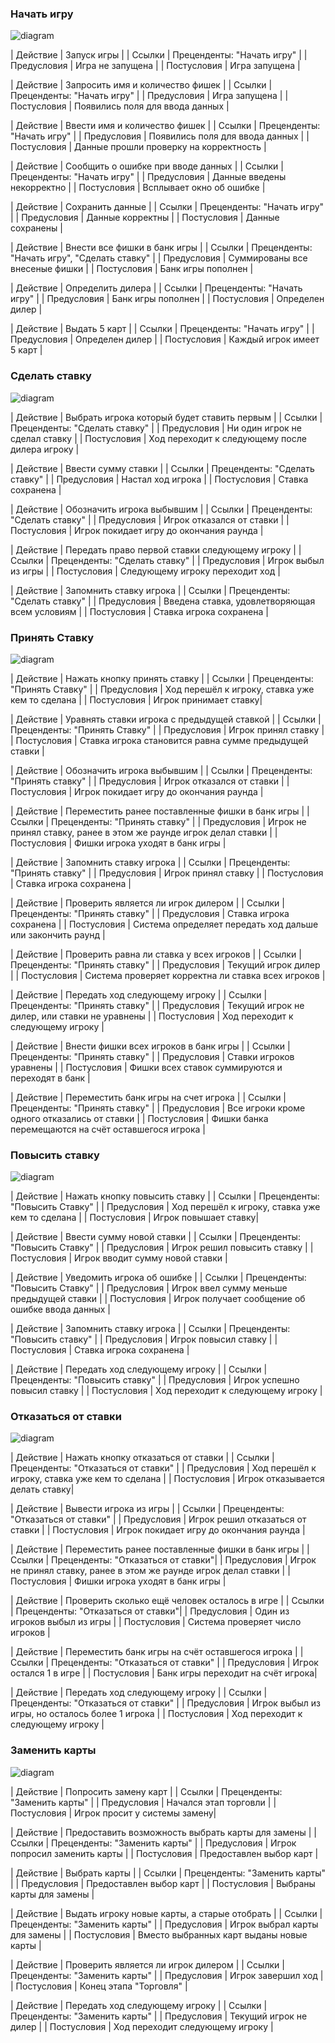 ### Начать игру

![diagram](image/lab3-1.drawio.png)

| Действие    | Запуск игры |
| Ссылки      | Преценденты: "Начать игру" |
| Предусловия | Игра не запущена |
| Постусловия | Игра запущена |

| Действие    | Запросить имя и количество фишек |
| Ссылки      | Преценденты: "Начать игру" |
| Предусловия | Игра запущена |
| Постусловия | Появились поля для ввода данных |

| Действие    | Ввести имя и количество фишек |
| Ссылки      | Преценденты: "Начать игру" |
| Предусловия | Появились поля для ввода данных |
| Постусловия | Данные прошли проверку на корректность |

| Действие    | Сообщить о ошибке при вводе данных |
| Ссылки      | Преценденты: "Начать игру" |
| Предусловия | Данные введены некорректно |
| Постусловия | Всплывает окно об ошибке |

| Действие    | Сохранить данные |
| Ссылки      | Преценденты: "Начать игру" |
| Предусловия | Данные корректны |
| Постусловия | Данные сохранены |

| Действие    | Внести все фишки в банк игры |
| Ссылки      | Преценденты: "Начать игру", "Сделать ставку" |
| Предусловия | Суммированы все внесеные фишки |
| Постусловия | Банк игры пополнен |

| Действие    | Определить дилера |
| Ссылки      | Преценденты: "Начать игру" |
| Предусловия | Банк игры пополнен |
| Постусловия | Определен дилер |

| Действие    | Выдать 5 карт |
| Ссылки      | Преценденты: "Начать игру" |
| Предусловия | Определен дилер |
| Постусловия | Каждый игрок имеет 5 карт |

### Сделать ставку

![diagram](image/lab3-2.drawio.png)

| Действие    | Выбрать игрока который будет ставить первым |
| Ссылки      | Преценденты: "Сделать ставку" |
| Предусловия | Ни один игрок не сделал ставку |
| Постусловия | Ход переходит к следующему после дилера игроку |

| Действие    | Ввести cумму ставки |
| Ссылки      | Преценденты: "Сделать ставку" |
| Предусловия | Настал ход игрока |
| Постусловия | Ставка сохранена |

| Действие    | Обозначить игрока выбывшим |
| Ссылки      | Преценденты: "Сделать ставку" |
| Предусловия | Игрок отказался от ставки |
| Постусловия | Игрок покидает игру до окончания раунда |

| Действие    | Передать право первой ставки следующему игроку |
| Ссылки      | Преценденты: "Сделать ставку" |
| Предусловия | Игрок выбыл из игры |
| Постусловия | Следующему игроку переходит ход |

| Действие    | Запомнить ставку игрока |
| Ссылки      | Преценденты: "Сделать ставку" |
| Предусловия | Введена ставка, удовлетворяющая всем условиям |
| Постусловия | Ставка игрока сохранена |


### Принять Ставку

![diagram](image/lab3-3.drawio.png)

| Действие    | Нажать кнопку принять ставку |
| Ссылки      | Преценденты: "Принять Ставку" |
| Предусловия | Ход перешёл к игроку, ставка уже кем то сделана |
| Постусловия | Игрок принимает ставку|

| Действие    | Уравнять ставки игрока с предыдущей ставкой |
| Ссылки      | Преценденты: "Принять Ставку" |
| Предусловия | Игрок принял ставку |
| Постусловия | Ставка игрока становится равна сумме предыдущей ставки |

| Действие    | Обозначить игрока выбывшим |
| Ссылки      | Преценденты: "Принять ставку" |
| Предусловия | Игрок отказался от ставки |
| Постусловия | Игрок покидает игру до окончания раунда |

| Действие    | Переместить ранее поставленные фишки в банк игры |
| Ссылки      | Преценденты: "Принять ставку" |
| Предусловия | Игрок не принял ставку, ранее в этом же раунде игрок делал ставки |
| Постусловия | Фишки игрока уходят в банк игры |

| Действие    | Запомнить ставку игрока |
| Ссылки      | Преценденты: "Принять ставку" |
| Предусловия | Игрок принял ставку |
| Постусловия | Ставка игрока сохранена |

| Действие    | Проверить является ли игрок дилером |
| Ссылки      | Преценденты: "Принять ставку" |
| Предусловия | Ставка игрока сохранена |
| Постусловия | Система определяет передать ход дальше или закончить раунд |

| Действие    | Проверить равна ли ставка у всех игроков |
| Ссылки      | Преценденты: "Принять ставку" |
| Предусловия | Текущий игрок дилер |
| Постусловия | Система проверяет корректна ли ставка всех игроков |

| Действие    | Передать ход следующему игроку |
| Ссылки      | Преценденты: "Принять ставку" |
| Предусловия | Текущий игрок не дилер, или ставки не уравнены |
| Постусловия | Ход переходит к следующему игроку |

| Действие    | Внести фишки всех игроков в банк игры |
| Ссылки      | Преценденты: "Принять ставку" |
| Предусловия | Ставки игроков уравнены |
| Постусловия | Фишки всех ставок суммируются и переходят в банк |

| Действие    | Переместить банк игры на счет игрока |
| Ссылки      | Преценденты: "Принять ставку" |
| Предусловия | Все игроки кроме одного отказались от ставки |
| Постусловия | Фишки банка перемещаются на счёт оставшегося игрока |



### Повысить ставку
![diagram](image/lab3-4.drawio.png)

| Действие    | Нажать кнопку повысить ставку |
| Ссылки      | Преценденты: "Повысить Ставку" |
| Предусловия | Ход перешёл к игроку, ставка уже кем то сделана |
| Постусловия | Игрок повышает ставку|

| Действие    | Ввести сумму новой ставки |
| Ссылки      | Преценденты: "Повысить Ставку" |
| Предусловия | Игрок решил повысить ставку |
| Постусловия | Игрок вводит сумму новой ставки |

| Действие    | Уведомить игрока об ошибке |
| Ссылки      | Преценденты: "Повысить Ставку" |
| Предусловия | Игрок ввел сумму меньше предыдущей ставки |
| Постусловия | Игрок получает сообщение об ошибке ввода данных |

| Действие    | Запомнить ставку игрока |
| Ссылки      | Преценденты: "Повысить ставку" |
| Предусловия | Игрок повысил ставку |
| Постусловия | Ставка игрока сохранена |

| Действие    | Передать ход следующему игроку |
| Ссылки      | Преценденты: "Повысить ставку" |
| Предусловия | Игрок успешно повысил ставку |
| Постусловия | Ход переходит к следующему игроку |

### Отказаться от ставки

![diagram](image/lab3-5.drawio.png)

| Действие    | Нажать кнопку отказаться от ставки |
| Ссылки      | Преценденты: "Отказаться от ставки" |
| Предусловия | Ход перешёл к игроку, ставка уже кем то сделана |
| Постусловия | Игрок отказывается делать ставку|

| Действие    | Вывести игрока из игры |
| Ссылки      | Преценденты: "Отказаться от ставки" |
| Предусловия | Игрок решил отказаться от ставки |
| Постусловия | Игрок покидает игру до окончания раунда |

| Действие    | Переместить ранее поставленные фишки в банк игры |
| Ссылки      | Преценденты: "Отказаться от ставки"|
| Предусловия | Игрок не принял ставку, ранее в этом же раунде игрок делал ставки |
| Постусловия | Фишки игрока уходят в банк игры |

| Действие    | Проверить сколько ещё человек осталось в игре |
| Ссылки      | Преценденты: "Отказаться от ставки"|
| Предусловия | Один из игроков выбыл из игры |
| Постусловия | Система проверяет число игроков |

| Действие    | Переместить банк игры на счёт оставшегося игрока |
| Ссылки      | Преценденты: "Отказаться от ставки" |
| Предусловия | Игрок остался 1 в игре |
| Постусловия | Банк игры переходит на счёт игрока|

| Действие    | Передать ход следующему игроку |
| Ссылки      | Преценденты: "Отказаться от ставки" |
| Предусловия | Игрок выбыл из игры, но осталось более 1 игрока |
| Постусловия | Ход переходит к следующему игроку |

### Заменить карты 

![diagram](image/lab3-6.drawio.png)

| Действие    | Попросить замену карт |
| Ссылки      | Преценденты: "Заменить карты" |
| Предусловия | Начался этап торговли |
| Постусловия | Игрок просит у системы замену|

| Действие    | Предоставить возможность выбрать карты для замены |
| Ссылки      | Преценденты: "Заменить карты" |
| Предусловия | Игрок попросил заменить карты |
| Постусловия | Предоставлен выбор карт |

| Действие    | Выбрать карты |
| Ссылки      | Преценденты: "Заменить карты" |
| Предусловия | Предоставлен выбор карт |
| Постусловия | Выбраны карты для замены |

| Действие    | Выдать игроку новые карты, а старые отобрать |
| Ссылки      | Преценденты: "Заменить карты" |
| Предусловия | Игрок выбрал карты для замены |
| Постусловия | Вместо выбранных карт выданы новые карты |

| Действие    | Проверить является ли игрок дилером |
| Ссылки      | Преценденты: "Заменить карты" |
| Предусловия | Игрок завершил ход |
| Постусловия | Конец этапа "Торговля" |

| Действие    | Передать ход следующему игроку  |
| Ссылки      | Преценденты: "Заменить карты" |
| Предусловия | Текущий игрок не дилер |
| Постусловия | Ход переходит следующему игроку |